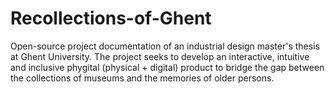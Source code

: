 # Recollections-of-Ghent
Open-source project documentation of an industrial design master's thesis at Ghent University. The project seeks to develop an interactive, intuitive and inclusive phygital (physical + digital) product to bridge the gap between the collections of museums and the memories of older persons.
